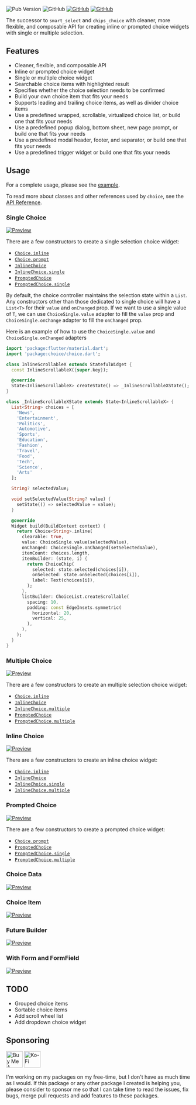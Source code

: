 ![Pub Version](https://img.shields.io/pub/v/choice) ![GitHub](https://img.shields.io/github/license/davigmacode/flutter_choice) [![GitHub](https://badgen.net/badge/icon/buymeacoffee?icon=buymeacoffee&color=yellow&label)](https://www.buymeacoffee.com/davigmacode) [![GitHub](https://badgen.net/badge/icon/ko-fi?icon=kofi&color=red&label)](https://ko-fi.com/davigmacode)

The successor to `smart_select` and `chips_choice` with cleaner, more flexible, and composable API for creating inline or prompted choice widgets with single or multiple selection.

## Features

* Cleaner, flexible, and composable API
* Inline or prompted choice widget
* Single or multiple choice widget
* Searchable choice items with highlighted result
* Specifies whether the choice selection needs to be confirmed
* Build your own choice item that fits your needs
* Supports leading and trailing choice items, as well as divider choice items
* Use a predefined wrapped, scrollable, virtualized choice list, or build one that fits your needs
* Use a predefined popup dialog, bottom sheet, new page prompt, or build one that fits your needs
* Use a predefined modal header, footer, and separator, or build one that fits your needs
* Use a predefined trigger widget or build one that fits your needs

## Usage

For a complete usage, please see the [example](https://davigmacode.github.io/flutter_choice).

To read more about classes and other references used by `choice`, see the [API Reference](https://pub.dev/documentation/choice/latest/).

### Single Choice
[![Preview](https://github.com/davigmacode/flutter_choice/raw/main/media/choice-single.gif)](https://davigmacode.github.io/flutter_choice)

There are a few constructors to create a single selection choice widget:
* [`Choice.inline`](https://pub.dev/documentation/choice/latest/choice/Choice/Choice.inline.html)
* [`Choice.prompt`](https://pub.dev/documentation/choice/latest/choice/Choice/Choice.prompt.html)
* [`InlineChoice`](https://pub.dev/documentation/choice/latest/choice_inline/InlineChoice/InlineChoice.html)
* [`InlineChoice.single`](https://pub.dev/documentation/choice/latest/choice_inline/InlineChoice/InlineChoice.single.html)
* [`PromptedChoice`](https://pub.dev/documentation/choice/latest/choice_prompt/PromptedChoice/PromptedChoice.html)
* [`PromptedChoice.single`](https://pub.dev/documentation/choice/latest/choice_prompt/PromptedChoice/PromptedChoice.single.html)

By default, the choice controller maintains the selection state within a `List`. Any constructors other than those dedicated to single choice will have a `List<T>` for their `value` and `onChanged` prop. If we want to use a single value of `T`, we can use `ChoiceSingle.value` adapter to fill the `value` prop and `ChoiceSingle.onChange` adapter to fill the `onChanged` prop.

Here is an example of how to use the `ChoiceSingle.value` and `ChoiceSingle.onChanged` adapters

```dart
import 'package:flutter/material.dart';
import 'package:choice/choice.dart';

class InlineScrollableX extends StatefulWidget {
  const InlineScrollableX({super.key});

  @override
  State<InlineScrollableX> createState() => _InlineScrollableXState();
}

class _InlineScrollableXState extends State<InlineScrollableX> {
  List<String> choices = [
    'News',
    'Entertainment',
    'Politics',
    'Automotive',
    'Sports',
    'Education',
    'Fashion',
    'Travel',
    'Food',
    'Tech',
    'Science',
    'Arts'
  ];

  String? selectedValue;

  void setSelectedValue(String? value) {
    setState(() => selectedValue = value);
  }

  @override
  Widget build(BuildContext context) {
    return Choice<String>.inline(
      clearable: true,
      value: ChoiceSingle.value(selectedValue),
      onChanged: ChoiceSingle.onChanged(setSelectedValue),
      itemCount: choices.length,
      itemBuilder: (state, i) {
        return ChoiceChip(
          selected: state.selected(choices[i]),
          onSelected: state.onSelected(choices[i]),
          label: Text(choices[i]),
        );
      },
      listBuilder: ChoiceList.createScrollable(
        spacing: 10,
        padding: const EdgeInsets.symmetric(
          horizontal: 20,
          vertical: 25,
        ),
      ),
    );
  }
}
```

### Multiple Choice
[![Preview](https://github.com/davigmacode/flutter_choice/raw/main/media/choice-multiple.gif)](https://davigmacode.github.io/flutter_choice)

There are a few constructors to create an multiple selection choice widget:
* [`Choice.inline`](https://pub.dev/documentation/choice/latest/choice/Choice/Choice.inline.html)
* [`InlineChoice`](https://pub.dev/documentation/choice/latest/choice_inline/InlineChoice/InlineChoice.html)
* [`InlineChoice.multiple`](https://pub.dev/documentation/choice/latest/choice_inline/InlineChoice/InlineChoice.multiple.html)
* [`PromptedChoice`](https://pub.dev/documentation/choice/latest/choice_prompt/PromptedChoice/PromptedChoice.html)
* [`PromptedChoice.multiple`](https://pub.dev/documentation/choice/latest/choice_prompt/PromptedChoice/PromptedChoice.multiple.html)

### Inline Choice
[![Preview](https://github.com/davigmacode/flutter_choice/raw/main/media/choice-inline.gif)](https://davigmacode.github.io/flutter_choice)

There are a few constructors to create an inline choice widget:
* [`Choice.inline`](https://pub.dev/documentation/choice/latest/choice/Choice/Choice.inline.html)
* [`InlineChoice`](https://pub.dev/documentation/choice/latest/choice_inline/InlineChoice/InlineChoice.html)
* [`InlineChoice.single`](https://pub.dev/documentation/choice/latest/choice_inline/InlineChoice/InlineChoice.single.html)
* [`InlineChoice.multiple`](https://pub.dev/documentation/choice/latest/choice_inline/InlineChoice/InlineChoice.multiple.html)

### Prompted Choice
[![Preview](https://github.com/davigmacode/flutter_choice/raw/main/media/choice-prompt.gif)](https://davigmacode.github.io/flutter_choice)

There are a few constructors to create a prompted choice widget:
* [`Choice.prompt`](https://pub.dev/documentation/choice/latest/choice/Choice/Choice.prompt.html)
* [`PromptedChoice`](https://pub.dev/documentation/choice/latest/choice_prompt/PromptedChoice/PromptedChoice.html)
* [`PromptedChoice.single`](https://pub.dev/documentation/choice/latest/choice_prompt/PromptedChoice/PromptedChoice.single.html)
* [`PromptedChoice.multiple`](https://pub.dev/documentation/choice/latest/choice_prompt/PromptedChoice/PromptedChoice.multiple.html)

### Choice Data
[![Preview](https://github.com/davigmacode/flutter_choice/raw/main/media/choice-data.gif)](https://davigmacode.github.io/flutter_choice)

### Choice Item
[![Preview](https://github.com/davigmacode/flutter_choice/raw/main/media/choice-item.gif)](https://davigmacode.github.io/flutter_choice)

### Future Builder
[![Preview](https://github.com/davigmacode/flutter_choice/raw/main/media/choice-future.gif)](https://davigmacode.github.io/flutter_choice)

### With Form and FormField
[![Preview](https://github.com/davigmacode/flutter_choice/raw/main/media/choice-form.gif)](https://davigmacode.github.io/flutter_choice)

## TODO

* Grouped choice items
* Sortable choice items
* Add scroll wheel list
* Add dropdown choice widget

## Sponsoring

<a href="https://www.buymeacoffee.com/davigmacode" target="_blank"><img src="https://cdn.buymeacoffee.com/buttons/v2/default-yellow.png" alt="Buy Me A Coffee" height="45"></a>
<a href="https://ko-fi.com/davigmacode" target="_blank"><img src="https://storage.ko-fi.com/cdn/brandasset/kofi_s_tag_white.png" alt="Ko-Fi" height="45"></a>

I'm working on my packages on my free-time, but I don't have as much time as I would. If this package or any other package I created is helping you, please consider to sponsor me so that I can take time to read the issues, fix bugs, merge pull requests and add features to these packages.
